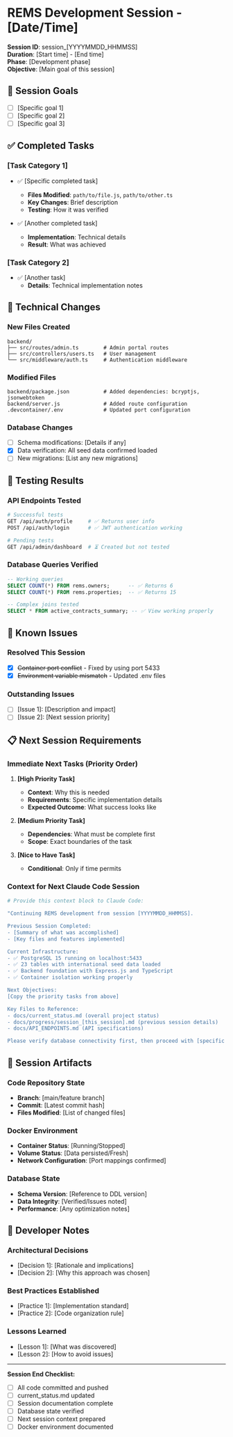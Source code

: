 # REMS Development Session - [Date/Time]

**Session ID**: session_[YYYYMMDD_HHMMSS]  
**Duration**: [Start time] - [End time]  
**Phase**: [Development phase]  
**Objective**: [Main goal of this session]

## 🎯 Session Goals

- [ ] [Specific goal 1]
- [ ] [Specific goal 2]
- [ ] [Specific goal 3]

## ✅ Completed Tasks

### **[Task Category 1]**

- ✅ [Specific completed task]
    
    - **Files Modified**: `path/to/file.js`, `path/to/other.ts`
    - **Key Changes**: Brief description
    - **Testing**: How it was verified
- ✅ [Another completed task]
    
    - **Implementation**: Technical details
    - **Result**: What was achieved

### **[Task Category 2]**

- ✅ [Another task]
    - **Details**: Technical implementation notes

## 🔧 Technical Changes

### **New Files Created**

```
backend/
├── src/routes/admin.ts        # Admin portal routes
├── src/controllers/users.ts   # User management 
└── src/middleware/auth.ts     # Authentication middleware
```

### **Modified Files**

```
backend/package.json           # Added dependencies: bcryptjs, jsonwebtoken
backend/server.js              # Added route configuration
.devcontainer/.env             # Updated port configuration
```

### **Database Changes**

- [ ] Schema modifications: [Details if any]
- [x] Data verification: All seed data confirmed loaded
- [ ] New migrations: [List any new migrations]

## 🧪 Testing Results

### **API Endpoints Tested**

```bash
# Successful tests
GET /api/auth/profile     # ✅ Returns user info
POST /api/auth/login      # ✅ JWT authentication working

# Pending tests  
GET /api/admin/dashboard  # ⏳ Created but not tested
```

### **Database Queries Verified**

```sql
-- Working queries
SELECT COUNT(*) FROM rems.owners;      -- ✅ Returns 6
SELECT COUNT(*) FROM rems.properties;  -- ✅ Returns 15

-- Complex joins tested
SELECT * FROM active_contracts_summary; -- ✅ View working properly
```

## 🚨 Known Issues

### **Resolved This Session**

- [x] ~~Container port conflict~~ - Fixed by using port 5433
- [x] ~~Environment variable mismatch~~ - Updated .env files

### **Outstanding Issues**

- [ ] [Issue 1]: [Description and impact]
- [ ] [Issue 2]: [Next session priority]

## 📋 Next Session Requirements

### **Immediate Next Tasks** (Priority Order)

1. **[High Priority Task]**
    
    - **Context**: Why this is needed
    - **Requirements**: Specific implementation details
    - **Expected Outcome**: What success looks like
2. **[Medium Priority Task]**
    
    - **Dependencies**: What must be complete first
    - **Scope**: Exact boundaries of the task
3. **[Nice to Have Task]**
    
    - **Conditional**: Only if time permits

### **Context for Next Claude Code Session**

```bash
# Provide this context block to Claude Code:

"Continuing REMS development from session [YYYYMMDD_HHMMSS].

Previous Session Completed:
- [Summary of what was accomplished]
- [Key files and features implemented]

Current Infrastructure:
- ✅ PostgreSQL 15 running on localhost:5433
- ✅ 23 tables with international seed data loaded
- ✅ Backend foundation with Express.js and TypeScript
- ✅ Container isolation working properly

Next Objectives:
[Copy the priority tasks from above]

Key Files to Reference:
- docs/current_status.md (overall project status)
- docs/progress/session_[this_session].md (previous session details)
- docs/API_ENDPOINTS.md (API specifications)

Please verify database connectivity first, then proceed with [specific next task]."
```

## 💾 Session Artifacts

### **Code Repository State**

- **Branch**: [main/feature branch]
- **Commit**: [Latest commit hash]
- **Files Modified**: [List of changed files]

### **Docker Environment**

- **Container Status**: [Running/Stopped]
- **Volume Status**: [Data persisted/Fresh]
- **Network Configuration**: [Port mappings confirmed]

### **Database State**

- **Schema Version**: [Reference to DDL version]
- **Data Integrity**: [Verified/Issues noted]
- **Performance**: [Any optimization notes]

## 📝 Developer Notes

### **Architectural Decisions**

- [Decision 1]: [Rationale and implications]
- [Decision 2]: [Why this approach was chosen]

### **Best Practices Established**

- [Practice 1]: [Implementation standard]
- [Practice 2]: [Code organization rule]

### **Lessons Learned**

- [Lesson 1]: [What was discovered]
- [Lesson 2]: [How to avoid issues]

---

**Session End Checklist:**

- [ ] All code committed and pushed
- [ ] current_status.md updated
- [ ] Session documentation complete
- [ ] Database state verified
- [ ] Next session context prepared
- [ ] Docker environment documented